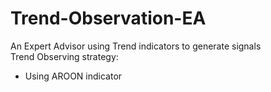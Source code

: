 # Trend-Observation-EA
An Expert Advisor using Trend indicators to generate signals  
Trend Observing strategy:  
  - Using AROON indicator
